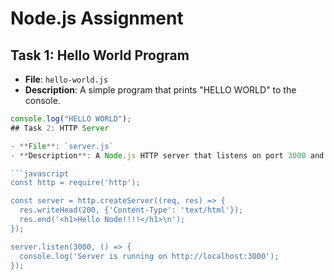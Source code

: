 # Node.js Assignment

## Task 1: Hello World Program

- **File**: `hello-world.js`
- **Description**: A simple program that prints "HELLO WORLD" to the console.

```javascript
console.log("HELLO WORLD");
## Task 2: HTTP Server

- **File**: `server.js`
- **Description**: A Node.js HTTP server that listens on port 3000 and responds with `<h1>Hello Node!!!!</h1>` when accessed at `http://localhost:3000`.

```javascript
const http = require('http');

const server = http.createServer((req, res) => {
  res.writeHead(200, {'Content-Type': 'text/html'});
  res.end('<h1>Hello Node!!!!</h1>\n');
});

server.listen(3000, () => {
  console.log('Server is running on http://localhost:3000');
});
